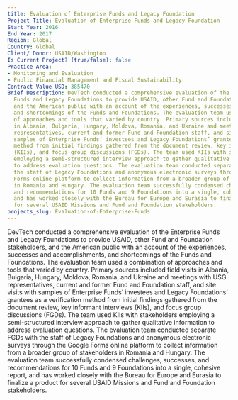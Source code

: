 ```yaml
---
title: Evaluation of Enterprise Funds and Legacy Foundation
Project Title: Evaluation of Enterprise Funds and Legacy Foundation
Start Year: 2016
End Year: 2017
Region: Global
Country: Global
Client/ Donor: USAID/Washington
Is Current Project? (true/false): false
Practice Area:
- Monitoring and Evaluation
- Public Financial Management and Fiscal Sustainability
Contract Value USD: 385470
Brief Description: DevTech conducted a comprehensive evaluation of the Enterprise
  Funds and Legacy Foundations to provide USAID, other Fund and Foundation stakeholders,
  and the American public with an account of the experiences, successes and accomplishments,
  and shortcomings of the Funds and Foundations. The evaluation team used a combination
  of approaches and tools that varied by country. Primary sources included field visits
  in Albania, Bulgaria, Hungary, Moldova, Romania, and Ukraine and meetings with USG
  representatives, current and former Fund and Foundation staff, and site visits with
  samples of Enterprise Funds’ investees and Legacy Foundations’ grantees as a verification
  method from initial findings gathered from the document review, key informant interviews
  (KIIs), and focus group discussions (FGDs). The team used KIIs with stakeholders
  employing a semi-structured interview approach to gather qualitative information
  to address evaluation questions. The evaluation team conducted separate FGDs with
  the staff of Legacy Foundations and anonymous electronic surveys through the Google
  Forms online platform to collect information from a broader group of stakeholders
  in Romania and Hungary. The evaluation team successfully condensed challenges, successes,
  and recommendations for 10 Funds and 9 Foundations into a single, cohesive report,
  and has worked closely with the Bureau for Europe and Eurasia to finalize a product
  for several USAID Missions and Fund and Foundation stakeholders.
projects_slug: Evaluation-of-Enterprise-Funds
---
```


DevTech conducted a comprehensive evaluation of the Enterprise Funds and Legacy Foundations to provide USAID, other Fund and Foundation stakeholders, and the American public with an account of the experiences, successes and accomplishments, and shortcomings of the Funds and Foundations. The evaluation team used a combination of approaches and tools that varied by country. Primary sources included field visits in Albania, Bulgaria, Hungary, Moldova, Romania, and Ukraine and meetings with USG representatives, current and former Fund and Foundation staff, and site visits with samples of Enterprise Funds’ investees and Legacy Foundations’ grantees as a verification method from initial findings gathered from the document review, key informant interviews (KIIs), and focus group discussions (FGDs). The team used KIIs with stakeholders employing a semi-structured interview approach to gather qualitative information to address evaluation questions. The evaluation team conducted separate FGDs with the staff of Legacy Foundations and anonymous electronic surveys through the Google Forms online platform to collect information from a broader group of stakeholders in Romania and Hungary. The evaluation team successfully condensed challenges, successes, and recommendations for 10 Funds and 9 Foundations into a single, cohesive report, and has worked closely with the Bureau for Europe and Eurasia to finalize a product for several USAID Missions and Fund and Foundation stakeholders.